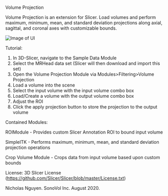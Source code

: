 Volume Projection

Volume Projection is an extension for Slicer.
Load volumes and perform maximum, minimum, mean, and standard deviation projections along axial, sagittal, and coronal axes with customizable bounds.

![Image of UI](https://raw.githubusercontent.com/nicholasnguyennc/SlicerVolumeProjection/assets/ProjectionUI.png)

Tutorial:
1. In 3D-Slicer, navigate to the Sample Data Module
2. Select the MRHead data set (Slicer will then download and import this set)
3. Open the Volume Projection Module via Modules>Filtering>Volume Projection
4. Load a volume into the scene
5. Select the input volume with the input volume combo box
6. Load/Create a volume with the output volume combo box
7. Adjust the ROI
8. Click the apply projection button to store the projection to the output volume

Contained Modules:

ROIModule - Provides custom Slicer Annotation ROI to bound input volume 

SimpleITK - Performs maximum, minimum, mean, and standard deviation projection operations

Crop Volume Module - Crops data from input volume based upon custom bounds

License: 3D Slicer License (https://github.com/Slicer/Slicer/blob/master/License.txt)


Nicholas Nguyen. SonoVol Inc.
August 2020.

